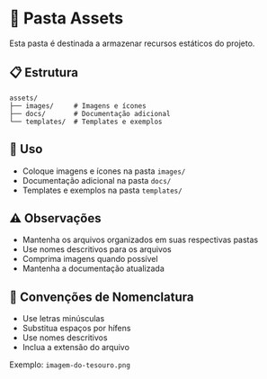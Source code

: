 # 📁 Pasta Assets

Esta pasta é destinada a armazenar recursos estáticos do projeto.

## 📋 Estrutura

```
assets/
├── images/     # Imagens e ícones
├── docs/       # Documentação adicional
└── templates/  # Templates e exemplos
```

## 🎨 Uso

- Coloque imagens e ícones na pasta `images/`
- Documentação adicional na pasta `docs/`
- Templates e exemplos na pasta `templates/`

## ⚠️ Observações

- Mantenha os arquivos organizados em suas respectivas pastas
- Use nomes descritivos para os arquivos
- Comprima imagens quando possível
- Mantenha a documentação atualizada

## 📝 Convenções de Nomenclatura

- Use letras minúsculas
- Substitua espaços por hífens
- Use nomes descritivos
- Inclua a extensão do arquivo

Exemplo: `imagem-do-tesouro.png` 